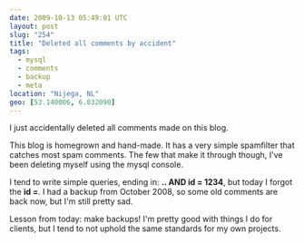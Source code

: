 ```yaml
---
date: 2009-10-13 05:49:01 UTC
layout: post
slug: "254"
title: "Deleted all comments by accident"
tags:
  - mysql
  - comments
  - backup
  - meta
location: "Nijega, NL"
geo: [53.140006, 6.032090]
---
```

<p>I just accidentally deleted all comments made on this blog.</p>

<p>This blog is homegrown and hand-made. It has a very simple spamfilter that catches most spam comments. The few that make it through though, I've been deleting myself using the mysql console.</p>

<p>I tend to write simple queries, ending in: <strong>.. AND id = 1234</strong>, but today I forgot the <strong>id =</strong>. I had a backup from October 2008, so some old comments are back now, but I'm still pretty sad.</p>

<p>Lesson from today: make backups! I'm pretty good with things I do for clients, but I tend to not uphold the same standards for my own projects.</p>

